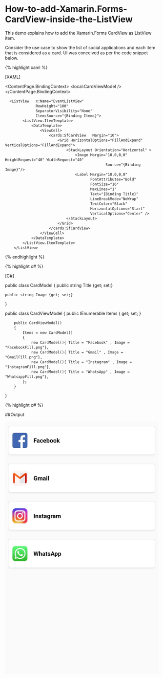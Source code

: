 # How-to-add-Xamarin.Forms-CardView-inside-the-ListView

This demo explains how to add the Xamarin.Forms CardView as ListView item.

Consider the use case to show the list of social applications and each item that is considered as a card. UI was conceived as per the code snippet below.

{% highlight xaml %}

[XAML]

<ContentPage.BindingContext>
        <local:CardViewModel />
</ContentPage.BindingContext>

      <ListView   x:Name="EventListView"
                  RowHeight="100"
                  SeparatorVisibility="None"
                  ItemsSource="{Binding Items}">
            <ListView.ItemTemplate>
                <DataTemplate>
                    <ViewCell>
                        <cards:SfCardView   Margin="10">
                            <Grid HorizontalOptions="FillAndExpand" VerticalOptions="FillAndExpand">
                                <StackLayout Orientation="Horizontal" >
                                    <Image Margin="10,0,0,0" HeightRequest="40" WidthRequest="40"
                                                  Source="{Binding Image}"/>
                                    <Label Margin="10,0,0,0"
                                           FontAttributes="Bold"
                                           FontSize="16"
                                           MaxLines="1"
                                           Text="{Binding Title}"
                                           LineBreakMode="NoWrap"
                                           TextColor="Black"
                                           HorizontalOptions="Start"
                                           VerticalOptions="Center" />
                                </StackLayout>
                            </Grid>
                        </cards:SfCardView>
                    </ViewCell>
                </DataTemplate>
            </ListView.ItemTemplate>
        </ListView>
		
{% endhighlight %}

{% highlight c# %}

[C#]

public class CardModel
{
    public string Title {get; set;}

    public string Image {get; set;}
}

public class CardViewModel
{
   public IEnumerable<CardModel> Items { get; set; }

        public CardViewModel()
        {
            Items = new CardModel[]
            {
                new CardModel(){ Title = "Facebook" , Image = "FacebookFill.png"},
                new CardModel(){ Title = "Gmail" , Image = "GmailFill.png"},
                new CardModel(){ Title = "Instagram" , Image = "InstagramFill.png"},
                new CardModel(){ Title = "WhatsApp" , Image = "WhatsappFill.png"},
            };
        }
}

{% highlight c# %}

##Output

![Cards inside the list view](images/Card_ListView.jpg) 

